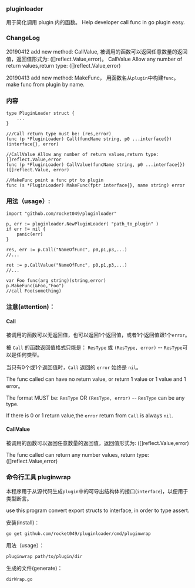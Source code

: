 ### pluginloader
用于简化调用 plugin 内的函数。 Help developer call func in go plugin easy.

### ChangeLog
20190412 add new method: CallValue, 
被调用的函数可以返回任意数量的返回值，返回值形式为: ([]reflect.Value,error)。
CallValue Allow any number of return values,return type: ([]reflect.Value,error)

20190413 add new method: MakeFunc，
用函数名从`plugin`中构建`func`。
make func from plugin by name.


### 内容

```
type PluginLoader struct {
	...
}

///Call return type must be: (res,error)
func (p *PluginLoader) Call(funcName string, p0 ...interface{}) (interface{}, error)

//CallValue Allow any number of return values,return type: []reflect.Value,error
func (p *PluginLoader) CallValue(funcName string, p0 ...interface{}) ([]reflect.Value, error)

//MakeFunc point a func ptr to plugin
func (s *PluginLoader) MakeFunc(fptr interface{}, name string) error 
```

### 用法（usage）:

```
import "github.com/rocket049/pluginloader"

p, err := pluginloader.NewPluginLoader( "path_to_plugin" )
if err != nil {
	panic(err)
}

res, err := p.Call("NameOfFunc", p0,p1,p3,...)
//...

ret := p.CallValue("NameOfFunc", p0,p1,p3,...)
//...

var Foo func(arg string)(string,error)
p.MakeFunc(&Foo,"Foo")
//call Foo(something)

```

### 注意(attention)：

#### Call
被调用的函数可以无返回值，也可以返回1个返回值，或者1个返回值跟1个`error`。

被 `Call` 的函数返回值格式只能是： `ResType` 或 `(ResType, error)` -- `ResType`可以是任何类型。

当只有0个或1个返回值时，`Call` 返回的 `error` 始终是 `nil`。

The func called can have no return value, or return 1 value or 1 value and 1 error。

The format MUST be: `ResType` OR `(ResType, error)` -- `ResType` can be any type.

If there is 0 or 1 return value,the `error` return from `Call` is always `nil`.

#### CallValue
被调用的函数可以返回任意数量的返回值，返回值形式为: ([]reflect.Value,error)

The func called can return any number values, return type: ([]reflect.Value,error)

### 命令行工具 pluginwrap
本程序用于从源代码生成`plugin`中的可导出结构体的接口(`interface`)，以便用于类型断言。

use this program convert export structs to interface, in order to type assert.

安装(install)：

`go get github.com/rocket049/pluginloader/cmd/pluginwrap`

用法（usage）：

`pluginwrap path/to/plugin/dir`

生成的文件(generate)：

`dirWrap.go`